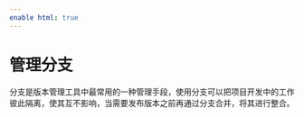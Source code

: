 ```yaml
---
enable html: true
---
```

# 管理分支

分支是版本管理工具中最常用的一种管理手段，使用分支可以把项目开发中的工作彼此隔离，使其互不影响，当需要发布版本之前再通过分支合并，将其进行整合。

